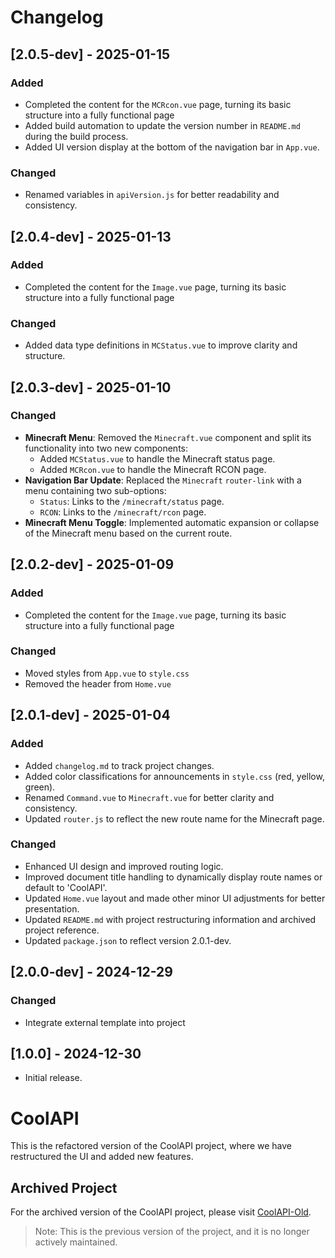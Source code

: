 # Changelog

## [2.0.5-dev] - 2025-01-15  

### Added
- Completed the content for the `MCRcon.vue` page, turning its basic structure into a fully functional page
- Added build automation to update the version number in `README.md` during the build process.
- Added UI version display at the bottom of the navigation bar in `App.vue`.

### Changed
- Renamed variables in `apiVersion.js` for better readability and consistency.


## [2.0.4-dev] - 2025-01-13
### Added
- Completed the content for the `Image.vue` page, turning its basic structure into a fully functional page

### Changed
- Added data type definitions in `MCStatus.vue` to improve clarity and structure.


## [2.0.3-dev] - 2025-01-10
### Changed
- **Minecraft Menu**: Removed the `Minecraft.vue` component and split its functionality into two new components:
  - Added `MCStatus.vue` to handle the Minecraft status page.
  - Added `MCRcon.vue` to handle the Minecraft RCON page.
- **Navigation Bar Update**: Replaced the `Minecraft` `router-link` with a menu containing two sub-options:
  - `Status`: Links to the `/minecraft/status` page.
  - `RCON`: Links to the `/minecraft/rcon` page.
- **Minecraft Menu Toggle**: Implemented automatic expansion or collapse of the Minecraft menu based on the current route.


## [2.0.2-dev] - 2025-01-09
### Added
- Completed the content for the `Image.vue` page, turning its basic structure into a fully functional page

### Changed
- Moved styles from `App.vue` to `style.css`
- Removed the header from `Home.vue`


## [2.0.1-dev] - 2025-01-04
### Added
- Added `changelog.md` to track project changes.
- Added color classifications for announcements in `style.css` (red, yellow, green).
- Renamed `Command.vue` to `Minecraft.vue` for better clarity and consistency.
- Updated `router.js` to reflect the new route name for the Minecraft page.

### Changed
- Enhanced UI design and improved routing logic.
- Improved document title handling to dynamically display route names or default to 'CoolAPI'.
- Updated `Home.vue` layout and made other minor UI adjustments for better presentation.
- Updated `README.md` with project restructuring information and archived project reference.
- Updated `package.json` to reflect version 2.0.1-dev.


## [2.0.0-dev] - 2024-12-29
### Changed
- Integrate external template into project


## [1.0.0] - 2024-12-30
- Initial release.


# CoolAPI

This is the refactored version of the CoolAPI project, where we have restructured the UI and added new features.

## Archived Project

For the archived version of the CoolAPI project, please visit [CoolAPI-Old](https://github.com/redbean0721/CoolAPI-archive).

> Note: This is the previous version of the project, and it is no longer actively maintained.
